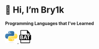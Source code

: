 # 👋 Hi, I’m Bry1k

**Programming Languages that I've Learned**


<a href="https://www.python.org/">
  <img src="https://github.com/Bry1k/Bry1k/blob/main/image/Image.png" width="40" height="40" />
</a> 

<a href="https://learn.microsoft.com/en-us/azure/devops/pipelines/tasks/reference/batch-script-v1?view=azure-pipelines">
  <img src="https://github.com/Bry1k/Bry1k/blob/main/image/Image2.png" width="43" height="43" />
</a>

<!---**Languages on my list to learn**

<a href="https://www.electronjs.org/">
  <img src="https://github.com/Bry1k/Bry1k/blob/main/image/Image3.png" width="80" height="65" />
</a> -->







